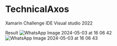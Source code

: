 # TechnicalAxos
Xamarin Challenge
IDE Visual studio 2022

Result
![WhatsApp Image 2024-05-03 at 16 06 42](https://github.com/iglesiasfernando/TechnicalAxos/assets/48729559/10934bcb-13e9-4b59-b9a9-a2564e1ed628)
![WhatsApp Image 2024-05-03 at 16 06 43](https://github.com/iglesiasfernando/TechnicalAxos/assets/48729559/7d75a65a-7184-4e13-bc26-540fc8fe1a50)

